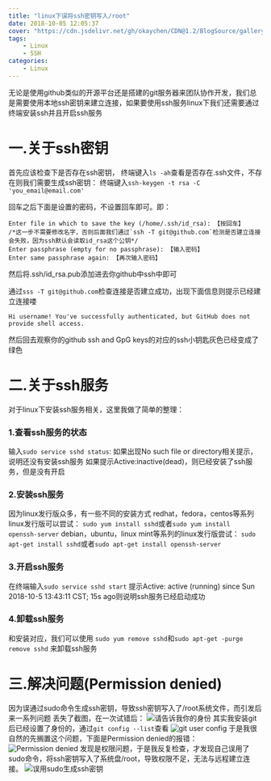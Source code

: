 ```yaml
---
title: "linux下误将ssh密钥写入/root"
date: 2018-10-05 12:05:37
cover: "https://cdn.jsdelivr.net/gh/okaychen/CDN@1.2/BlogSource/gallery/thumb_045.jpg"
tags:  
    - Linux
    - SSH
categories:
    - Linux
---
```


无论是使用github类似的开源平台还是搭建的git服务器来团队协作开发，我们总是需要使用本地ssh密钥来建立连接，如果要使用ssh服务linux下我们还需要通过终端安装ssh并且开启ssh服务
<!--more-->

# 一.关于ssh密钥
首先应该检查下是否存在ssh密钥，
终端键入`ls -ah`查看是否存在.ssh文件，不存在则我们需要生成ssh密钥：
终端键入`ssh-keygen -t rsa -C 'you_email@email.com'`

回车之后下面是设置的密码，不设置回车即可。即：
```
Enter file in which to save the key (/home/.ssh/id_rsa): 【按回车】
/*这一步不需要修改名字，否则后面我们通过`ssh -T git@github.com`检测是否建立连接会失败，因为ssh默认会读取id_rsa这个公钥*/
Enter passphrase (empty for no passphrase): 【输入密码】
Enter same passphrase again: 【再次输入密码】
```
然后将.ssh/id_rsa.pub添加进去你github中ssh中即可

通过`sss -T git@github.com`检查连接是否建立成功，出现下面信息则提示已经建立连接喽
```
Hi username! You've successfully authenticated, but GitHub does not provide shell access.
```
然后回去观察你的github ssh and GpG keys的对应的ssh小钥匙灰色已经变成了绿色



# 二.关于ssh服务
对于linux下安装ssh服务相关，这里我做了简单的整理：
### 1.查看ssh服务的状态
输入`sudo service sshd status`:
如果出现No such file or directory相关提示，说明还没有安装ssh服务
如果提示Active:inactive(dead)，则已经安装了ssh服务，但是没有开启

### 2.安装ssh服务
因为linux发行版众多，有一些不同的安装方式
redhat，fedora，centos等系列linux发行版可以尝试：
`sudo yum install sshd`或者`sudo yum install openssh-server` 
debian，ubuntu，linux mint等系列的linux发行版尝试：
`sudo apt-get install sshd`或者`sudo apt-get install openssh-server`

### 3.开启ssh服务
在终端输入`sudo service sshd start`
提示Active: active (running) since Sun 2018-10-5 13:43:11 CST; 15s ago则说明ssh服务已经启动成功

### 4.卸载ssh服务
和安装对应，我们可以使用
`sudo yum remove sshd`和`sudo apt-get -purge remove sshd`
来卸载ssh服务

# 三.解决问题(Permission denied)
因为误通过sudo命令生成ssh密钥，导致ssh密钥写入了/root系统文件，而引发后来一系列问题
丢失了截图，在一次试错后：
![请告诉我你的身份](https://www.chenqaq.com/assets/images/linux-ssh-error01.png)
其实我安装git后已经设置了身份的，通过`git config --list`查看
![git user config](https://www.chenqaq.com/assets/images/linux-ssh-user01.png)
于是我很自然的先搁置这个问题，下面是Permission denied的报错：
![Permission denied](https://www.chenqaq.com/assets/images/linux-ssh-error02.png)
发现是权限问题，于是我反复检查，才发现自己误用了sudo命令，将ssh密钥写入了系统盘/root，导致权限不足，无法与远程建立连接。
![误用sudo生成ssh密钥](https://www.chenqaq.com/assets/images/linux-ssh01.png)



